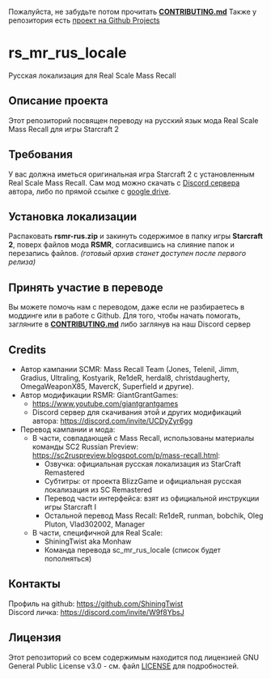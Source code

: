 Пожалуйста, не забудьте потом прочитать [**CONTRIBUTING.md**](/CONTRIBUTING.md)
Также у репозитория есть [проект на Github Projects](https://github.com/users/ShiningTwist/projects/5)

# rs\_mr\_rus_locale
Русская локализация для Real Scale Mass Recall


## Описание проекта

Этот репозиторий посвящен переводу на русский язык мода Real Scale Mass Recall для игры Starcraft 2


## Требования

У вас должна иметься оригинальная игра Starcraft 2 с установленным Real Scale Mass Recall. Сам мод можно скачать с [Discord сервера](https://discord.com/invite/UCDyZyr6gg) автора, либо по прямой ссылке с [google drive](https://drive.google.com/drive/folders/1PwvujsEzCTnpe642MrFnImB1U1ZjozKw?usp=drive_link).


## Установка локализации

Распаковать **rsmr-rus.zip** и закинуть содержимое в папку игры **Starcraft 2**, поверх файлов мода **RSMR**, согласившись на слияние папок и перезапись файлов. 
 _(готовый архив станет доступен после первого релиза)_


## Принять участие в переводе

Вы можете помочь нам с переводом, даже если не разбираетесь в моддинге или в работе с Github. Для того, чтобы начать помогать, загляните в [**CONTRIBUTING.md**](/CONTRIBUTING.md) либо заглянув на наш Discord сервер


## Credits


* Автор кампании SCMR:
Mass Recall Team (Jones, Telenil, Jimm, Gradius, Ultraling, Kostyarik, Re1deR, herdal8, christdaugherty, OmegaWeaponX85, MavercK, Superfield и другие).
* Автор модификации RSMR:
GiantGrantGames:
    - https://www.youtube.com/giantgrantgames
    - Discord сервер для скачивания этой и других модификаций автора: https://discord.com/invite/UCDyZyr6gg
* Перевод кампании и мода:
  + В части, совпадающей с Mass Recall, использованы материалы команды SC2 Russian Preview: https://sc2ruspreview.blogspot.com/p/mass-recall.html:
      * Озвучка: официальная русская локализация из StarCraft Remastered
      * Субтитры: от проекта BlizzGame и официальная русская локализация из SC Remastered
      * Перевод части интерфейса: взят из официальной инструкции игры Starcraft I
      * Остальной перевод Mass Recall: Re1deR, runman, bobchik, Oleg Pluton, Vlad302002, Manager
   + В части, специфичной для Real Scale:
      * ShiningTwist aka Monhaw
      * Команда перевода sc\_mr\_rus_locale (список будет пополняться)
    

## Контакты
Профиль на github: https://github.com/ShiningTwist              
Discord личка: https://discord.com/invite/W9f8YbsJ 

## Лицензия

Этот репозиторий со всем содержимым находится под лицензией GNU General Public License v3.0 - см. файл [LICENSE](LICENSE) для подробностей.


